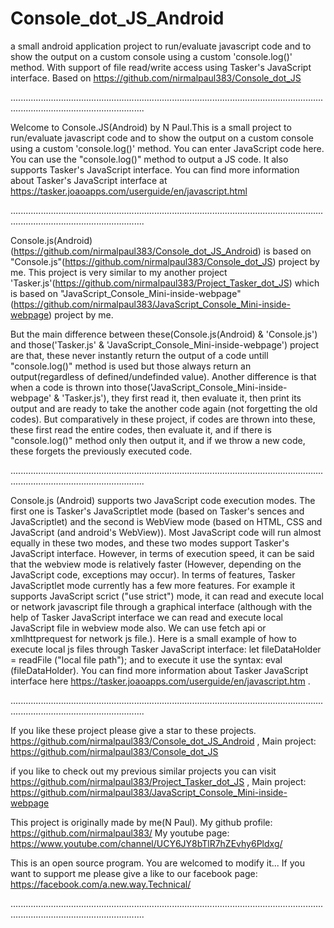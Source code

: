 # Console_dot_JS_Android
a small android application project to run/evaluate javascript code and to show the output on a custom console using a custom 'console.log()' method. With support of file read/write access using Tasker's JavaScript interface. Based on https://github.com/nirmalpaul383/Console_dot_JS

.................................................................................................................................................................................

Welcome to Console.JS(Android) by N Paul.This is a small project to run/evaluate javascript code and to show the output on a custom console using a custom 'console.log()' method.
You can enter JavaScript code here. You can use the "console.log()" method to output a JS code. It also supports Tasker's JavaScript interface. You can find more information
about Tasker's JavaScript interface at https://tasker.joaoapps.com/userguide/en/javascript.html

.................................................................................................................................................................................

Console.js(Android)(https://github.com/nirmalpaul383/Console_dot_JS_Android) is based on "Console.js"(https://github.com/nirmalpaul383/Console_dot_JS) project by me. This project
is very similar to my another project 'Tasker.js'(https://github.com/nirmalpaul383/Project_Tasker_dot_JS) which is based on "JavaScript_Console_Mini-inside-webpage"(https://github.com/nirmalpaul383/JavaScript_Console_Mini-inside-webpage) project by me.

But the main difference between these(Console.js(Android) & 'Console.js') and those('Tasker.js' & 'JavaScript_Console_Mini-inside-webpage') project are that, these never instantly
return the output of a code untill "console.log()" method is used but those always return an output(regardless of defined/undefinded value). Another difference is that when a code
is thrown into those('JavaScript_Console_Mini-inside-webpage' & 'Tasker.js'), they first read it, then evaluate it, then print its output and are ready to take the another code
again (not forgetting the old codes). But comparatively in these project, if codes are thrown into these, these first read the entire codes, then evaluate it, and if there is
"console.log()" method only then output it, and if we throw a new code, these forgets the previously executed code.

.................................................................................................................................................................................

Console.js (Android) supports two JavaScript code execution modes. The first one is Tasker's JavaScriptlet mode (based on Tasker's sences and JavaScriptlet) and the second is
WebView mode (based on HTML, CSS and JavaScript (and android's WebView)). Most JavaScript code will run almost equally in these two modes, and these two modes support Tasker's
JavaScript interface. However, in terms of execution speed, it can be said that the webview mode is relatively faster (However, depending on the JavaScript code, exceptions may
occur). In terms of features, Tasker JavaScriptlet mode currently has a few more features. For example it supports JavaScript scrict ("use strict") mode, it can read and execute
local or network javascript file through a graphical interface (although with the help of Tasker JavaScript interface we can read and execute local JavaScript file in webview
mode also. We can use fetch api or xmlhttprequest for network js file.). Here is a small example of how to execute local js files through Tasker JavaScript interface:
let fileDataHolder = readFile ("local file path"); and to execute it use the syntax: eval (fileDataHolder). You can find more information about Tasker JavaScript interface here
https://tasker.joaoapps.com/userguide/en/javascript.htm .

.................................................................................................................................................................................


If you like these project please give a star to these projects. https://github.com/nirmalpaul383/Console_dot_JS_Android , 
Main project: https://github.com/nirmalpaul383/Console_dot_JS

if you like to check out my previous similar projects you can visit 
https://github.com/nirmalpaul383/Project_Tasker_dot_JS ,
Main project: https://github.com/nirmalpaul383/JavaScript_Console_Mini-inside-webpage

This project is originally made by me(N Paul).
My github profile: https://github.com/nirmalpaul383/
My youtube page: https://www.youtube.com/channel/UCY6JY8bTlR7hZEvhy6Pldxg/

This is an open source program. You are welcomed to modify it...
If you want to support me please give a like to our facebook page: https://facebook.com/a.new.way.Technical/

.................................................................................................................................................................................
